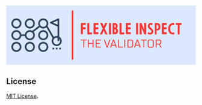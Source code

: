 <p align="center">
    <kbd>
        <img src="docs/logo/png/Color logo with background.png" alt="Logo" width="700" />
    </kbd>
</p>

## License
[MIT License](./LICENSE).